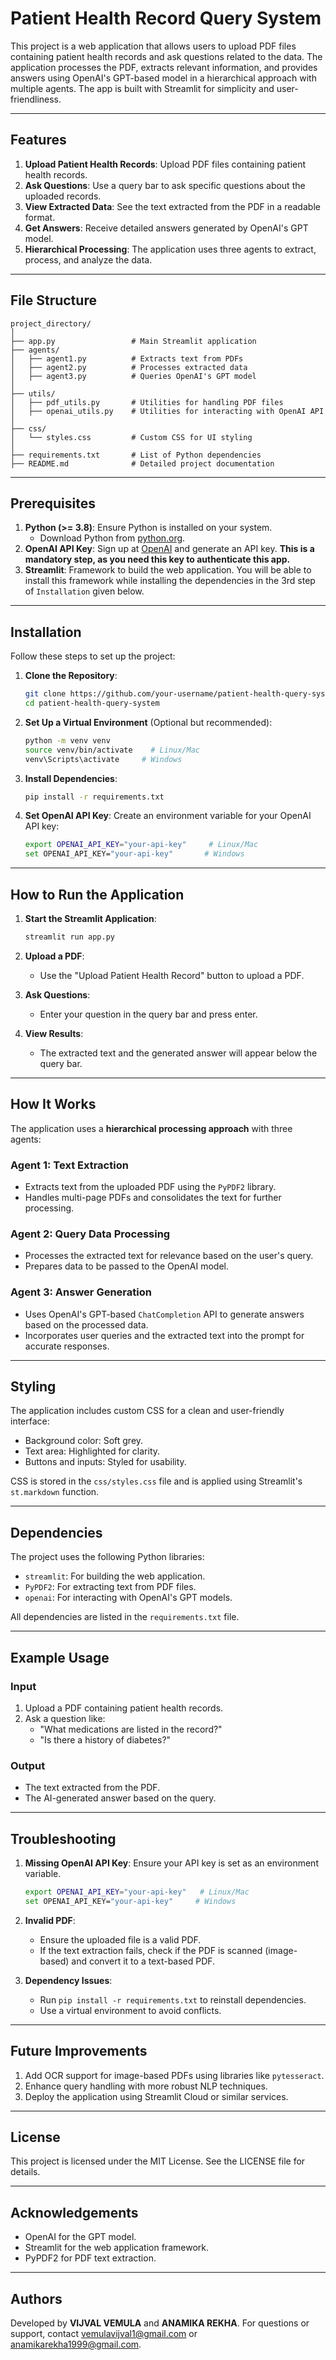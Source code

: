 # Patient Health Record Query System

This project is a web application that allows users to upload PDF files containing patient health records and ask questions related to the data. The application processes the PDF, extracts relevant information, and provides answers using OpenAI's GPT-based model in a hierarchical approach with multiple agents. The app is built with Streamlit for simplicity and user-friendliness.

---

## Features
1. **Upload Patient Health Records**: Upload PDF files containing patient health records.
2. **Ask Questions**: Use a query bar to ask specific questions about the uploaded records.
3. **View Extracted Data**: See the text extracted from the PDF in a readable format.
4. **Get Answers**: Receive detailed answers generated by OpenAI's GPT model.
5. **Hierarchical Processing**: The application uses three agents to extract, process, and analyze the data.

---

## File Structure
```
project_directory/
│
├── app.py                 # Main Streamlit application
├── agents/
│   ├── agent1.py          # Extracts text from PDFs
│   ├── agent2.py          # Processes extracted data
│   ├── agent3.py          # Queries OpenAI's GPT model
│
├── utils/
│   ├── pdf_utils.py       # Utilities for handling PDF files
│   ├── openai_utils.py    # Utilities for interacting with OpenAI API
│
├── css/
│   └── styles.css         # Custom CSS for UI styling
│
├── requirements.txt       # List of Python dependencies
├── README.md              # Detailed project documentation
```

---

## Prerequisites
1. **Python (>= 3.8)**: Ensure Python is installed on your system.
   - Download Python from [python.org](https://www.python.org/downloads/).
2. **OpenAI API Key**: Sign up at [OpenAI](https://platform.openai.com/signup/) and generate an API key. **This is a mandatory step, as you need this key to authenticate this app.**
3. **Streamlit**: Framework to build the web application. You will be able to install this framework while installing the dependencies in the 3rd step of `Installation` given below.

---

## Installation
Follow these steps to set up the project:

1. **Clone the Repository**:
   ```bash
   git clone https://github.com/your-username/patient-health-query-system.git
   cd patient-health-query-system
   ```

2. **Set Up a Virtual Environment** (Optional but recommended):
   ```bash
   python -m venv venv
   source venv/bin/activate    # Linux/Mac
   venv\Scripts\activate     # Windows
   ```

3. **Install Dependencies**:
   ```bash
   pip install -r requirements.txt
   ```
   

4. **Set OpenAI API Key**:
   Create an environment variable for your OpenAI API key:
   ```bash
   export OPENAI_API_KEY="your-api-key"     # Linux/Mac
   set OPENAI_API_KEY="your-api-key"       # Windows
   ```

---

## How to Run the Application
1. **Start the Streamlit Application**:
   ```bash
   streamlit run app.py
   ```

2. **Upload a PDF**:
   - Use the "Upload Patient Health Record" button to upload a PDF.

3. **Ask Questions**:
   - Enter your question in the query bar and press enter.

4. **View Results**:
   - The extracted text and the generated answer will appear below the query bar.

---

## How It Works
The application uses a **hierarchical processing approach** with three agents:

### Agent 1: Text Extraction
- Extracts text from the uploaded PDF using the `PyPDF2` library.
- Handles multi-page PDFs and consolidates the text for further processing.

### Agent 2: Query Data Processing
- Processes the extracted text for relevance based on the user's query.
- Prepares data to be passed to the OpenAI model.

### Agent 3: Answer Generation
- Uses OpenAI's GPT-based `ChatCompletion` API to generate answers based on the processed data.
- Incorporates user queries and the extracted text into the prompt for accurate responses.

---

## Styling
The application includes custom CSS for a clean and user-friendly interface:
- Background color: Soft grey.
- Text area: Highlighted for clarity.
- Buttons and inputs: Styled for usability.

CSS is stored in the `css/styles.css` file and is applied using Streamlit's `st.markdown` function.

---

## Dependencies
The project uses the following Python libraries:
- `streamlit`: For building the web application.
- `PyPDF2`: For extracting text from PDF files.
- `openai`: For interacting with OpenAI's GPT models.

All dependencies are listed in the `requirements.txt` file.

---

## Example Usage
### Input
1. Upload a PDF containing patient health records.
2. Ask a question like:
   - "What medications are listed in the record?"
   - "Is there a history of diabetes?"

### Output
- The text extracted from the PDF.
- The AI-generated answer based on the query.

---

## Troubleshooting
1. **Missing OpenAI API Key**:
   Ensure your API key is set as an environment variable.
   ```bash
   export OPENAI_API_KEY="your-api-key"   # Linux/Mac
   set OPENAI_API_KEY="your-api-key"     # Windows
   ```

2. **Invalid PDF**:
   - Ensure the uploaded file is a valid PDF.
   - If the text extraction fails, check if the PDF is scanned (image-based) and convert it to a text-based PDF.

3. **Dependency Issues**:
   - Run `pip install -r requirements.txt` to reinstall dependencies.
   - Use a virtual environment to avoid conflicts.

---

## Future Improvements
1. Add OCR support for image-based PDFs using libraries like `pytesseract`.
2. Enhance query handling with more robust NLP techniques.
3. Deploy the application using Streamlit Cloud or similar services.

---

## License
This project is licensed under the MIT License. See the LICENSE file for details.

---

## Acknowledgements
- OpenAI for the GPT model.
- Streamlit for the web application framework.
- PyPDF2 for PDF text extraction.

---

## Authors
Developed by **VIJVAL VEMULA** and **ANAMIKA REKHA**. For questions or support, contact vemulavijval1@gmail.com or anamikarekha1999@gmail.com.
